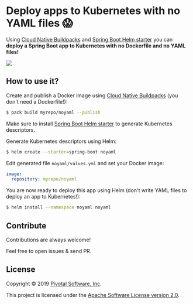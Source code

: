 # Deploy apps to Kubernetes with no YAML files 😱

Using [Cloud Native Buildpacks](https://buildpacks.io) and
[Spring Boot Helm starter](https://github.com/alexandreroman/spring-boot-helm-starter)
you can **deploy a Spring Boot app to Kubernetes with no Dockerfile and no YAML files!**

<img src="https://i.imgur.com/gZN0r7r.gif"/>

## How to use it?

Create and publish a Docker image using
[Cloud Native Buildpacks](https://buildpacks.io)
(you don't need a Dockerfile!):
```bash
$ pack build myrepo/noyaml --publish
```

Make sure to install
[Spring Boot Helm starter](https://github.com/alexandreroman/spring-boot-helm-starter)
to generate Kubernetes descriptors.

Generate Kubernetes descriptors using Helm:
```bash
$ helm create --starter=spring-boot noyaml
```

Edit generated file `noyaml/values.yml` and set your Docker image:
```yaml
image:
  repository: myrepo/noyaml
```

You are now ready to deploy this app using Helm
(don't write YAML files to deploy an app to Kubernetes!):
```bash
$ helm install --namespace noyaml noyaml
```

## Contribute

Contributions are always welcome!

Feel free to open issues & send PR.

## License

Copyright &copy; 2019 [Pivotal Software, Inc](https://pivotal.io).

This project is licensed under the [Apache Software License version 2.0](https://www.apache.org/licenses/LICENSE-2.0).
